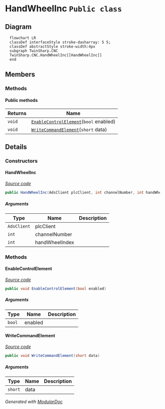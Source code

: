 # HandWheelInc `Public class`

## Diagram
```mermaid
  flowchart LR
  classDef interfaceStyle stroke-dasharray: 5 5;
  classDef abstractStyle stroke-width:4px
  subgraph TwinSharp.CNC
  TwinSharp.CNC.HandWheelInc[[HandWheelInc]]
  end
```

## Members
### Methods
#### Public  methods
| Returns | Name |
| --- | --- |
| `void` | [`EnableControlElement`](#enablecontrolelement)(`bool` enabled) |
| `void` | [`WriteCommandElement`](#writecommandelement)(`short` data) |

## Details
### Constructors
#### HandWheelInc
[*Source code*](https://github.com///blob//TwinSharp/CNC/ManualOperation.cs#L109)
```csharp
public HandWheelInc(AdsClient plcClient, int channelNumber, int handWheelIndex)
```
##### Arguments
| Type | Name | Description |
| --- | --- | --- |
| `AdsClient` | plcClient |   |
| `int` | channelNumber |   |
| `int` | handWheelIndex |   |

### Methods
#### EnableControlElement
[*Source code*](https://github.com///blob//TwinSharp/CNC/ManualOperation.cs#L117)
```csharp
public void EnableControlElement(bool enabled)
```
##### Arguments
| Type | Name | Description |
| --- | --- | --- |
| `bool` | enabled |   |

#### WriteCommandElement
[*Source code*](https://github.com///blob//TwinSharp/CNC/ManualOperation.cs#L124)
```csharp
public void WriteCommandElement(short data)
```
##### Arguments
| Type | Name | Description |
| --- | --- | --- |
| `short` | data |   |

*Generated with* [*ModularDoc*](https://github.com/hailstorm75/ModularDoc)
